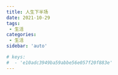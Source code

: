 ```yaml
---
title: 人生下半场
date: 2021-10-29
tags:
 - 生活
categories: 
 - 生活
sidebar: 'auto'

# keys:
#  - 'e10adc3949ba59abbe56e057f20f883e'
---
```




